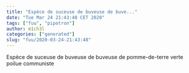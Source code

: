 ```yaml
---
title: "Espèce de suceuse de buveuse de buve..."
date: "Tue Mar 24 21:43:48 CET 2020"
tags: ["fuu", "pipotron"]
author: m1ch3l
categories: ["generated"]
slug: "fuu/2020-03-24-21:43:48"
---
```


Espèce de suceuse de buveuse de buveuse de pomme-de-terre verte poilue communiste

